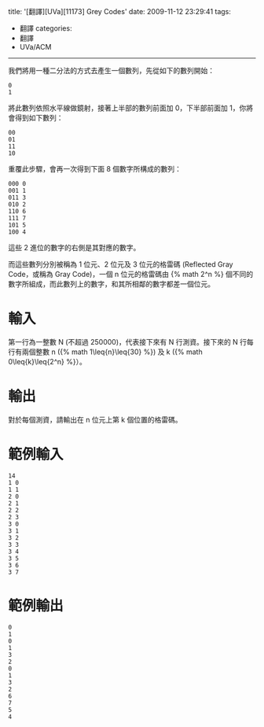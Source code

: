 title: '[翻譯][UVa][11173] Grey Codes'
date: 2009-11-12 23:29:41
tags:
- 翻譯
categories:
- 翻譯
- UVa/ACM
---

我們將用一種二分法的方式去產生一個數列，先從如下的數列開始：

``` text
0
1
```

<!-- more -->

將此數列依照水平線做鏡射，接著上半部的數列前面加 0，下半部前面加 1，你將會得到如下數列：

``` text
00
01
11
10
```

重覆此步驟，會再一次得到下面 8 個數字所構成的數列：

``` text
000 0
001 1
011 3
010 2
110 6
111 7
101 5
100 4
```

這些 2 進位的數字的右側是其對應的數字。

而這些數列分別被稱為 1 位元、2 位元及 3 位元的格雷碼 (Reflected Gray Code，或稱為 Gray Code)，一個 n 位元的格雷碼由 {% math 2^n %} 個不同的數字所組成，而此數列上的數字，和其所相鄰的數字都差一個位元。

# 輸入

第一行為一整數 N (不超過 250000)，代表接下來有 N 行測資。接下來的 N 行每行有兩個整數 n ({% math 1\leq{n}\leq{30} %}) 及 k ({% math 0\leq{k}\leq{2^n} %}）。

# 輸出

對於每個測資，請輸出在 n 位元上第 k 個位置的格雷碼。

# 範例輸入

``` text
14
1 0
1 1
2 0
2 1
2 2
2 3
3 0
3 1
3 2
3 3
3 4
3 5
3 6
3 7
```

# 範例輸出

``` text
0
1
0
1
3
2
0
1
3
2
6
7
5
4
```